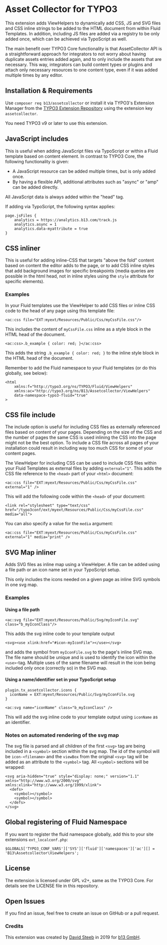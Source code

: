 # Asset Collector for TYPO3

This extension adds ViewHelpers to dynamically add CSS, JS and SVG files and CSS inline strings to be added to the HTML 
document from within Fluid Templates. In addition, including JS files are added via a registry
to be only added once, which can be achieved via TypoScript as well.

The main benefit over TYPO3 Core functionality is that AssetCollector API is a straightforward approach
for integrators to not worry about having duplicate assets entries added again, and to only include the assets
that are necessary. This way, integrators can build content types or plugins and attach only necessary
resources to one content type, even if it was added multiple times by any editor.

## Installation & Requirements

Use `composer req b13/assetcollector` or install it via TYPO3's Extension Manager from the
[TYPO3 Extension Repository](https://extensions.typo3.org) using the extension key `assetcollector`.

You need TYPO3 v9 or later to use this extension.


## JavaScript includes

This is useful when adding JavaScript files via TypoScript or within a Fluid template based on content element. In contrast
to TYPO3 Core, the following functionality is given:
- A JavaScript resource can be added multiple times, but is only added once.
- By having a flexible API, additional attributes such as "async" or "amp" can be added directly.

All JavaScript data is always added within the "head" tag.

If adding via TypoScript, the following syntax applies:

    page.jsFiles {
        analytics = https://analytics.b13.com/track.js
        analytics.async = 1
        analytics.data-myattribute = true
    } 

## CSS inliner

This is useful for adding inline-CSS that targets "above the fold" content based on content the editor adds to the page, 
or to add CSS inline styles that add background images for specific breakpoints (media queries are possible in the html 
head, not in inline styles using the `style` attribute for specific elements). 

### Examples

In your Fluid templates use the ViewHelper to add CSS files or inline CSS code to the head of any page using this
template file:

```
<ac:css file="EXT:myext/Resources/Public/Css/myCssFile.css"/>
``` 
This includes the content of `myCssFile.css` inline as a style block in the HTML head of the document.

```
<ac:css>.b_example { color: red; }</ac:css>
```
This adds the string `.b_example { color: red; }` to the inline style block in the HTML head of the document.

Remember to add the Fluid namespace to your Fluid templates (or do this globally, see below):

```
<html 
    xmlns:f="http://typo3.org/ns/TYPO3/Fluid/ViewHelpers"
    xmlns:ac="http://typo3.org/ns/B13/Assetcollector/ViewHelpers"
    data-namespace-typo3-fluid="true"
>
```

## CSS file include

The include option is useful for including CSS files as externally referenced files based on content of your pages.
Depending on the size of the CSS and the number of pages the same CSS is used inlining the CSS into the page might not
be the best option. To include a CSS file across all pages of your installation could result in including way too much
CSS for some of your content pages. 

The ViewHelper for including CSS can be used to include CSS files within your Fluid Templates as external files by 
adding `external="1"`. This adds the CSS file reference to the `<head>` part of your `<html>` document:

```
<ac:css file="EXT:myext/Resources/Public/Css/myCssFile.css" external="1" />
```

This will add the following code within the `<head>` of your document:

```
<link rel="stylesheet" type="text/css" href="/typo3conf/ext/myext/Resources/Public/Css/myCssFile.css" media="all">
```

You can also specify a value for the `media` argument:

``` 
<ac:css file="EXT:myext/Resources/Public/Css/myCssFile.css" external="1" media="print" />
```


## SVG Map inliner

Adds SVG files as inline map using a ViewHelper. A file can be added using a file path or an icon name set in your
TypoScript setup. 

This only includes the icons needed on a given page as inline SVG symbols in one svg map.


### Examples

#### Using a file path

```
<ac:svg file="EXT:myext/Resources/Public/Svg/myIconFile.svg" class="b_myIconClass"/>
```
This adds the svg inline code to your template output

```
<svg><use xlink:href="#icon-myIconFile"></use></svg>
```

and adds the symbol from `myIconFile.svg` to the page's inline SVG map. The file name should be unique and is used 
to identify the icon within the `<use>`-tag. Multiple uses of the same filename will result in the icon being included
only once (correctly so) in the SVG map.

#### Using a name/identifier set in your TypoScript setup

```
plugin.tx_assetcollector.icons {
  iconName = EXT:myext/Resources/Public/Svg/myIconFile.svg
}
```

```
<ac:svg name="iconName" class="b_myIconClass" />
```

This will add the svg inline code to your template output using `iconName` as an identifier.

### Notes on automated rendering of the svg map

The svg file is parsed and all children of the first `<svg>` tag are being included in a `<symbol>` section within the
svg map. The id of the symbol will be `icon-<filename>` and the `viewBox` from the original `<svg>` tag will be added
as an attribute to the `<symbol>` tag.
All `<symbol>` sections will be wrapped:

```
<svg aria-hidden="true" style="display: none;" version="1.1" xmlns="http://www.w3.org/2000/svg" xmlns:xlink="http://www.w3.org/1999/xlink">
  <defs>
    <symbol></symbol>
    <symbol></symbol> 	
  </defs>
</svg>
```

## Global registering of Fluid Namespace

If you want to register the fluid namespace globally, add this to your site extensions `ext_localconf.php`:

```
$GLOBALS['TYPO3_CONF_VARS']['SYS']['fluid']['namespaces']['ac'][] = 'B13\Assetcollector\ViewHelpers';
```

## License

The extension is licensed under GPL v2+, same as the TYPO3 Core. For details see the LICENSE file in this repository.

## Open Issues

If you find an issue, feel free to create an issue on GitHub or a pull request.

### Credits

This extension was created by [David Steeb](https://github.com/davidsteeb) in 2019 for [b13 GmbH](https://b13.com).
